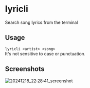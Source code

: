 # lyricli
Search song lyrics from the terminal

## Usage
`lyricli <artist> <song>`     
It's not sensitive to case or punctuation.

## Screenshots
![20241218_22:28:41_screenshot](https://github.com/user-attachments/assets/2a3e41bf-2287-4aff-898a-5f674dfb6949)
